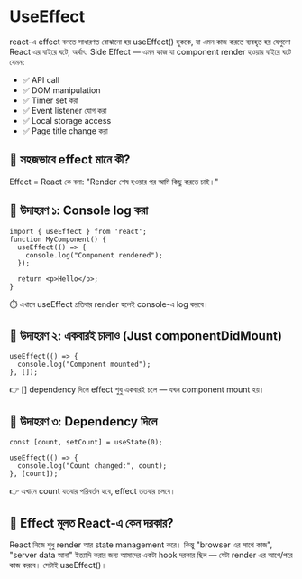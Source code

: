 # UseEffect
react-এ effect বলতে সাধারণত বোঝানো হয় useEffect() হুককে, যা এমন কাজ করতে ব্যবহৃত হয় যেগুলো React এর বাইরে ঘটে, অর্থাৎ:
Side Effect — এমন কাজ যা component render হওয়ার বাইরে ঘটে
যেমন:
- ✅ API call
- ✅ DOM manipulation
- ✅ Timer set করা
- ✅ Event listener যোগ করা
- ✅ Local storage access
- ✅ Page title change করা
## 🔹 সহজভাবে effect মানে কী?
Effect = React কে বলা:
"Render শেষ হওয়ার পর আমি কিছু করতে চাই।"
## 🔹 উদাহরণ ১: Console log করা
```
import { useEffect } from 'react';
function MyComponent() {
  useEffect(() => {
    console.log("Component rendered");
  });

  return <p>Hello</p>;
}
```
⏱️ এখানে useEffect প্রতিবার render হলেই console-এ log করবে।
## 🔹 উদাহরণ ২: একবারই চালাও (Just componentDidMount)
```
useEffect(() => {
  console.log("Component mounted");
}, []);
```
👉 [] dependency দিলে effect শুধু একবারই চলে — যখন component mount হয়।
## 🔹 উদাহরণ ৩: Dependency দিলে
```
const [count, setCount] = useState(0);

useEffect(() => {
  console.log("Count changed:", count);
}, [count]);
```
👉 এখানে count যতবার পরিবর্তন হবে, effect ততবার চলবে।
## 🔹 Effect মূলত React-এ কেন দরকার?
React নিজে শুধু render আর state management করে।
কিন্তু "browser এর সাথে কাজ", "server data আনা" ইত্যাদি করার জন্য আমাদের একটা hook দরকার ছিল
— যেটা render এর আগে/পরে কাজ করবে। সেটাই useEffect()।
